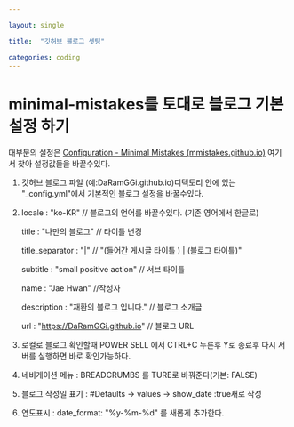 ```yaml
---

layout: single

title:  "깃허브 블로그 셋팅"

categories: coding
---
```




# minimal-mistakes를 토대로 블로그 기본 설정 하기



대부분의 설정은 [Configuration - Minimal Mistakes (mmistakes.github.io)](https://mmistakes.github.io/minimal-mistakes/docs/configuration/) 여기서 찾아 설정값들을 바꿀수있다.



1. 깃허브 블로그 파일 (예:DaRamGGi.github.io)디텍토리 안에 있는 "_config.yml"에서 기본적인 블로그 설정을 바꿀수있다.
   

2. locale          : "ko-KR"  // 블로그의 언어를 바꿀수있다. (기존 영어에서 한글로)
   
   
   title           : "나만의 블로그" // 타이틀 변경
   

   title_separator      : "|" // "(들어간 게시글 타이틀 ) | (블로그 타이틀)"
   
   
   subtitle         : "small positive action" // 서브  타이틀
   

   name           : "Jae Hwan" //작성자
   
   
   description        : "재환의 블로그 입니다." // 블로그 소개글
   
   
   url            : "https://DaRamGGi.github.io" // 블로그  URL
   
   
3. 로컬로 블로그 확인할때 POWER SELL 에서 CTRL+C 누른후 Y로 종료후 다시 서버를 실행하면 바로 확인가능하다.
   

4. 네비게이션 메뉴 : BREADCRUMBS 를 TURE로 바꿔준다(기본: FALSE)
   

5. 블로그 작성일 표기 :  #Defaults -> values -> show_date :true새로 작성
   

6. 연도표시 : date_format: "%y-%m-%d" 를 새롭게 추가한다.